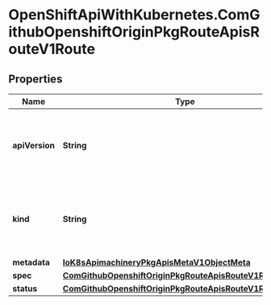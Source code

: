 # OpenShiftApiWithKubernetes.ComGithubOpenshiftOriginPkgRouteApisRouteV1Route

## Properties
Name | Type | Description | Notes
------------ | ------------- | ------------- | -------------
**apiVersion** | **String** | APIVersion defines the versioned schema of this representation of an object. Servers should convert recognized schemas to the latest internal value, and may reject unrecognized values. More info: http://releases.k8s.io/HEAD/docs/devel/api-conventions.md#resources | [optional] 
**kind** | **String** | Kind is a string value representing the REST resource this object represents. Servers may infer this from the endpoint the client submits requests to. Cannot be updated. In CamelCase. More info: http://releases.k8s.io/HEAD/docs/devel/api-conventions.md#types-kinds | [optional] 
**metadata** | [**IoK8sApimachineryPkgApisMetaV1ObjectMeta**](IoK8sApimachineryPkgApisMetaV1ObjectMeta.md) | Standard object metadata. | [optional] 
**spec** | [**ComGithubOpenshiftOriginPkgRouteApisRouteV1RouteSpec**](ComGithubOpenshiftOriginPkgRouteApisRouteV1RouteSpec.md) | spec is the desired state of the route | 
**status** | [**ComGithubOpenshiftOriginPkgRouteApisRouteV1RouteStatus**](ComGithubOpenshiftOriginPkgRouteApisRouteV1RouteStatus.md) | status is the current state of the route | 


